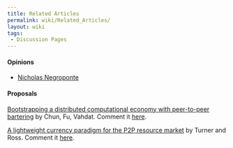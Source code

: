 ```yaml
---
title: Related Articles
permalink: wiki/Related_Articles/
layout: wiki
tags:
 - Discussion Pages
---
```


#### Opinions

-   [Nicholas
    Negroponte](http://www.informationweek.com/news/global-cio/showArticle.jhtml?articleID=49901099)

#### Proposals

[ Bootstrapping a distributed computational economy with peer-to-peer
bartering](http://citeseerx.ist.psu.edu/viewdoc/download?doi=10.1.1.58.1469&rep=rep1&type=pdf "wikilink")
by Chun, Fu, Vahdat. Comment it [here](/wiki/ChunFuVahdat "wikilink").

[ A lightweight currency paradigm for the P2P resource
market](http://csci.csusb.edu/turner/pubs/CurrencyPaperFeb.pdf "wikilink")
by Turner and Ross. Comment it [here](/wiki/TurnerRoss "wikilink").
